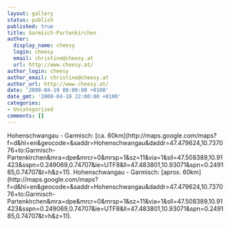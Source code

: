```yaml
---
layout: gallery
status: publish
published: true
title: Garmisch-Partenkirchen
author:
  display_name: cheesy
  login: cheesy
  email: christine@cheesy.at
  url: http://www.cheesy.at/
author_login: cheesy
author_email: christine@cheesy.at
author_url: http://www.cheesy.at/
date: '2008-04-19 00:00:00 +0100'
date_gmt: '2008-04-18 22:00:00 +0100'
categories:
- Uncategorized
comments: []
---
```

<!--:de-->Hohenschwangau - Garmisch: [ca. 60km](http://maps.google.com/maps?f=d&hl=en&geocode=&saddr=Hohenschwangau&daddr=47.479624,10.737076+to:Garmisch-Partenkirchen&mra=dpe&mrcr=0&mrsp=1&sz=11&via=1&sll=47.508389,10.91423&sspn=0.249069,0.74707&ie=UTF8&ll=47.483801,10.93071&spn=0.249185,0.74707&t=h&z=11).
<!--:--><!--:en-->Hohenschwangau - Garmisch: [aprox. 60km](http://maps.google.com/maps?f=d&hl=en&geocode=&saddr=Hohenschwangau&daddr=47.479624,10.737076+to:Garmisch-Partenkirchen&mra=dpe&mrcr=0&mrsp=1&sz=11&via=1&sll=47.508389,10.91423&sspn=0.249069,0.74707&ie=UTF8&ll=47.483801,10.93071&spn=0.249185,0.74707&t=h&z=11).
<!--:-->
